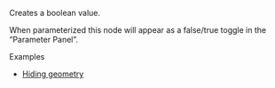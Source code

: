 Creates a boolean value.

When parameterized this node will appear as a false/true toggle in the “Parameter Panel”.

Examples



* [Hiding geometry](https://creator.trimble.com/graph?assetURI=whp:89687422-0229-4242-99ba-05c8ab7bba7b&version=latest)